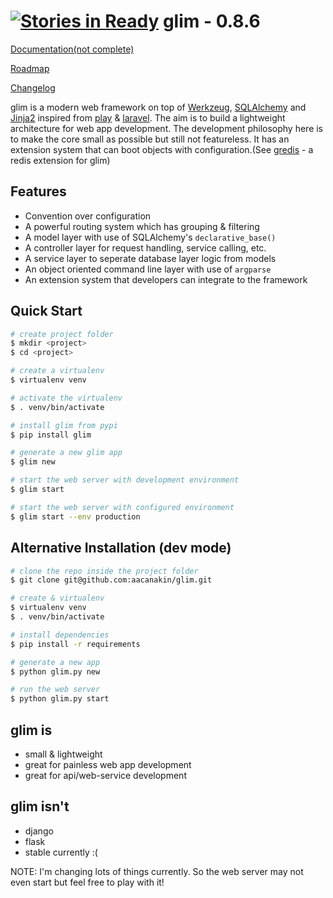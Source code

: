 [![Stories in Ready](https://badge.waffle.io/aacanakin/glim.png?label=ready&title=Ready)](https://waffle.io/aacanakin/glim)
glim - 0.8.6
============

[Documentation(not complete)](http://glim.readme.io)

[Roadmap](http://glim.readme.io/v0.8.6/docs/roadmap)

[Changelog](https://github.com/aacanakin/glim/blob/master/CHANGELOG.md)

glim is a modern web framework on top of [Werkzeug](http://werkzeug.pocoo.org/), [SQLAlchemy](http://www.sqlalchemy.org/) and [Jinja2](http://jinja.pocoo.org/docs/dev/) inspired from [play](https://www.playframework.com/) & [laravel](http://laravel.com/). The aim is to build a lightweight architecture for web app development. The development philosophy here is to make the core small as possible but still not featureless. It has an extension system that can boot objects with configuration.(See [gredis](https://github.com/aacanakin/gredis) - a redis extension for glim)

Features
--------
- Convention over configuration
- A powerful routing system which has grouping & filtering
- A model layer with use of SQLAlchemy's `declarative_base()`
- A controller layer for request handling, service calling, etc.
- A service layer to seperate database layer logic from models
- An object oriented command line layer with use of `argparse`
- An extension system that developers can integrate to the framework

Quick Start
-----------
```sh
# create project folder
$ mkdir <project>
$ cd <project>

# create a virtualenv
$ virtualenv venv

# activate the virtualenv
$ . venv/bin/activate

# install glim from pypi
$ pip install glim

# generate a new glim app
$ glim new

# start the web server with development environment
$ glim start

# start the web server with configured environment
$ glim start --env production
```

Alternative Installation (dev mode)
-----------------------------------
```sh
# clone the repo inside the project folder
$ git clone git@github.com:aacanakin/glim.git

# create & virtualenv
$ virtualenv venv
$ . venv/bin/activate

# install dependencies
$ pip install -r requirements

# generate a new app
$ python glim.py new

# run the web server
$ python glim.py start
```

glim is
-------
- small & lightweight
- great for painless web app development
- great for api/web-service development

glim isn't
----------
- django
- flask
- stable currently :(

NOTE: I'm changing lots of things currently. So the web server may not even start but feel free to play with it!
